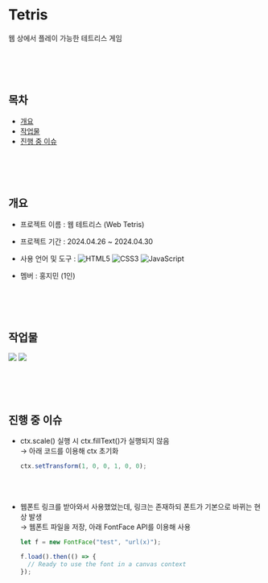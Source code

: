 # Tetris

웹 상에서 플레이 가능한 테트리스 게임
<br><br><br><br><br>

## 목차

- [개요](#개요)
- [작업물](#작업물)
- [진행 중 이슈](#진행-중-이슈)
  <br><br><br><br><br>

## 개요

- 프로젝트 이름 : 웹 테트리스 (Web Tetris)
- 프로젝트 기간 : 2024.04.26 ~ 2024.04.30
- 사용 언어 및 도구 : ![HTML5](https://img.shields.io/badge/html5-%23E34F26.svg?style=for-the-badge&logo=html5&logoColor=white) ![CSS3](https://img.shields.io/badge/css3-%231572B6.svg?style=for-the-badge&logo=css3&logoColor=white) ![JavaScript](https://img.shields.io/badge/javascript-%23323330.svg?style=for-the-badge&logo=javascript&logoColor=%23F7DF1E)

- 멤버 : 홍지민 (1인)
<br><br><br><br><br>

## 작업물

![](https://github.com/user-attachments/assets/ce68abf4-c9e3-4ebd-bfbe-b03cc35b1bf0)
![](https://github.com/user-attachments/assets/b4336625-5908-47df-90c5-578f8e118cf2)
<br><br><br><br><br>

## 진행 중 이슈
- ctx.scale() 실행 시 ctx.fillText()가 실행되지 않음
<br>→  아래 코드를 이용해 ctx 초기화
    ```jsx
    ctx.setTransform(1, 0, 0, 1, 0, 0);
    ```
<br><br>
- 웹폰트 링크를 받아와서 사용했었는데, 링크는 존재하되 폰트가 기본으로 바뀌는 현상 발생
<br>→ 웹폰트 파일을 저장, 아래 FontFace API를 이용해 사용
    ```jsx
    let f = new FontFace("test", "url(x)");
    
    f.load().then(() => {
      // Ready to use the font in a canvas context
    });
    ```
<br><br><br><br><br>
